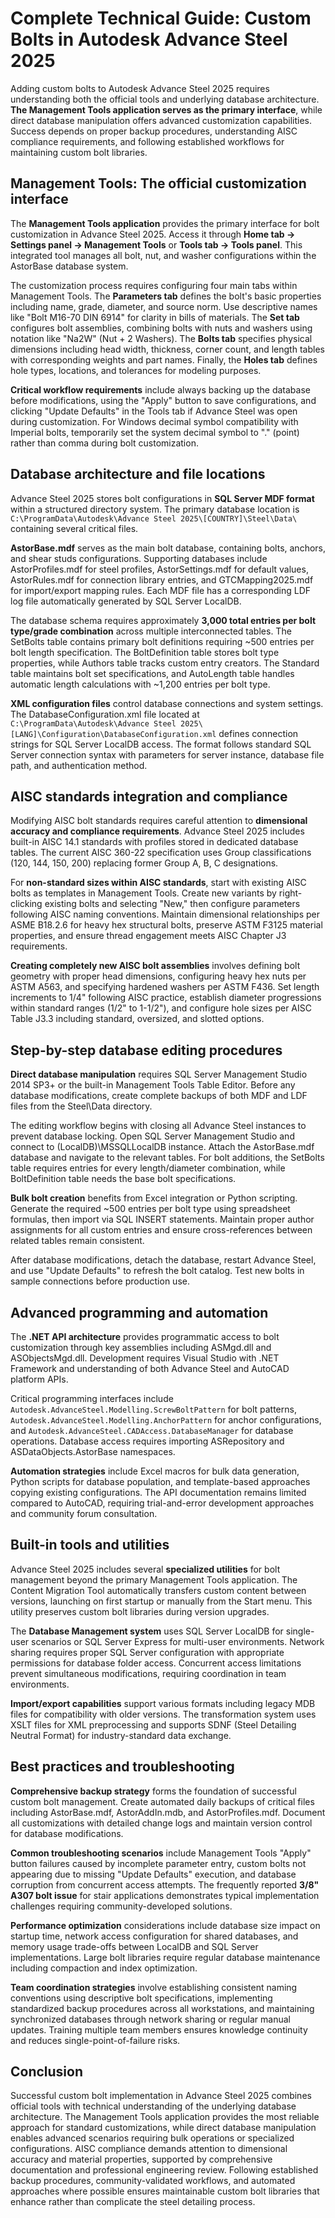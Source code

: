 # Complete Technical Guide: Custom Bolts in Autodesk Advance Steel 2025

Adding custom bolts to Autodesk Advance Steel 2025 requires understanding both the official tools and underlying database architecture. **The Management Tools application serves as the primary interface**, while direct database manipulation offers advanced customization capabilities. Success depends on proper backup procedures, understanding AISC compliance requirements, and following established workflows for maintaining custom bolt libraries.

## Management Tools: The official customization interface

The **Management Tools application** provides the primary interface for bolt customization in Advance Steel 2025. Access it through **Home tab → Settings panel → Management Tools** or **Tools tab → Tools panel**. This integrated tool manages all bolt, nut, and washer configurations within the AstorBase database system.

The customization process requires configuring four main tabs within Management Tools. The **Parameters tab** defines the bolt's basic properties including name, grade, diameter, and source norm. Use descriptive names like "Bolt M16-70 DIN 6914" for clarity in bills of materials. The **Set tab** configures bolt assemblies, combining bolts with nuts and washers using notation like "Na2W" (Nut + 2 Washers). The **Bolts tab** specifies physical dimensions including head width, thickness, corner count, and length tables with corresponding weights and part names. Finally, the **Holes tab** defines hole types, locations, and tolerances for modeling purposes.

**Critical workflow requirements** include always backing up the database before modifications, using the "Apply" button to save configurations, and clicking "Update Defaults" in the Tools tab if Advance Steel was open during customization. For Windows decimal symbol compatibility with Imperial bolts, temporarily set the system decimal symbol to "." (point) rather than comma during bolt customization.

## Database architecture and file locations

Advance Steel 2025 stores bolt configurations in **SQL Server MDF format** within a structured directory system. The primary database location is `C:\ProgramData\Autodesk\Advance Steel 2025\[COUNTRY]\Steel\Data\` containing several critical files.

**AstorBase.mdf** serves as the main bolt database, containing bolts, anchors, and shear studs configurations. Supporting databases include AstorProfiles.mdf for steel profiles, AstorSettings.mdf for default values, AstorRules.mdf for connection library entries, and GTCMapping2025.mdf for import/export mapping rules. Each MDF file has a corresponding LDF log file automatically generated by SQL Server LocalDB.

The database schema requires approximately **3,000 total entries per bolt type/grade combination** across multiple interconnected tables. The SetBolts table contains primary bolt definitions requiring ~500 entries per bolt length specification. The BoltDefinition table stores bolt type properties, while Authors table tracks custom entry creators. The Standard table maintains bolt set specifications, and AutoLength table handles automatic length calculations with ~1,200 entries per bolt type.

**XML configuration files** control database connections and system settings. The DatabaseConfiguration.xml file located at `C:\ProgramData\Autodesk\Advance Steel 2025\[LANG]\Configuration\DatabaseConfiguration.xml` defines connection strings for SQL Server LocalDB access. The format follows standard SQL Server connection syntax with parameters for server instance, database file path, and authentication method.

## AISC standards integration and compliance

Modifying AISC bolt standards requires careful attention to **dimensional accuracy and compliance requirements**. Advance Steel 2025 includes built-in AISC 14.1 standards with profiles stored in dedicated database tables. The current AISC 360-22 specification uses Group classifications (120, 144, 150, 200) replacing former Group A, B, C designations.

For **non-standard sizes within AISC standards**, start with existing AISC bolts as templates in Management Tools. Create new variants by right-clicking existing bolts and selecting "New," then configure parameters following AISC naming conventions. Maintain dimensional relationships per ASME B18.2.6 for heavy hex structural bolts, preserve ASTM F3125 material properties, and ensure thread engagement meets AISC Chapter J3 requirements.

**Creating completely new AISC bolt assemblies** involves defining bolt geometry with proper head dimensions, configuring heavy hex nuts per ASTM A563, and specifying hardened washers per ASTM F436. Set length increments to 1/4" following AISC practice, establish diameter progressions within standard ranges (1/2" to 1-1/2"), and configure hole sizes per AISC Table J3.3 including standard, oversized, and slotted options.

## Step-by-step database editing procedures

**Direct database manipulation** requires SQL Server Management Studio 2014 SP3+ or the built-in Management Tools Table Editor. Before any database modifications, create complete backups of both MDF and LDF files from the Steel\Data directory.

The editing workflow begins with closing all Advance Steel instances to prevent database locking. Open SQL Server Management Studio and connect to (LocalDB)\MSSQLLocalDB instance. Attach the AstorBase.mdf database and navigate to the relevant tables. For bolt additions, the SetBolts table requires entries for every length/diameter combination, while BoltDefinition table needs the base bolt specifications.

**Bulk bolt creation** benefits from Excel integration or Python scripting. Generate the required ~500 entries per bolt type using spreadsheet formulas, then import via SQL INSERT statements. Maintain proper author assignments for all custom entries and ensure cross-references between related tables remain consistent.

After database modifications, detach the database, restart Advance Steel, and use "Update Defaults" to refresh the bolt catalog. Test new bolts in sample connections before production use.

## Advanced programming and automation

The **.NET API architecture** provides programmatic access to bolt customization through key assemblies including ASMgd.dll and ASObjectsMgd.dll. Development requires Visual Studio with .NET Framework and understanding of both Advance Steel and AutoCAD platform APIs.

Critical programming interfaces include `Autodesk.AdvanceSteel.Modelling.ScrewBoltPattern` for bolt patterns, `Autodesk.AdvanceSteel.Modelling.AnchorPattern` for anchor configurations, and `Autodesk.AdvanceSteel.CADAccess.DatabaseManager` for database operations. Database access requires importing ASRepository and ASDataObjects.AstorBase namespaces.

**Automation strategies** include Excel macros for bulk data generation, Python scripts for database population, and template-based approaches copying existing configurations. The API documentation remains limited compared to AutoCAD, requiring trial-and-error development approaches and community forum consultation.

## Built-in tools and utilities

Advance Steel 2025 includes several **specialized utilities** for bolt management beyond the primary Management Tools application. The Content Migration Tool automatically transfers custom content between versions, launching on first startup or manually from the Start menu. This utility preserves custom bolt libraries during version upgrades.

The **Database Management system** uses SQL Server LocalDB for single-user scenarios or SQL Server Express for multi-user environments. Network sharing requires proper SQL Server configuration with appropriate permissions for database folder access. Concurrent access limitations prevent simultaneous modifications, requiring coordination in team environments.

**Import/export capabilities** support various formats including legacy MDB files for compatibility with older versions. The transformation system uses XSLT files for XML preprocessing and supports SDNF (Steel Detailing Neutral Format) for industry-standard data exchange.

## Best practices and troubleshooting

**Comprehensive backup strategy** forms the foundation of successful custom bolt management. Create automated daily backups of critical files including AstorBase.mdf, AstorAddIn.mdb, and AstorProfiles.mdf. Document all customizations with detailed change logs and maintain version control for database modifications.

**Common troubleshooting scenarios** include Management Tools "Apply" button failures caused by incomplete parameter entry, custom bolts not appearing due to missing "Update Defaults" execution, and database corruption from concurrent access attempts. The frequently reported **3/8" A307 bolt issue** for stair applications demonstrates typical implementation challenges requiring community-developed solutions.

**Performance optimization** considerations include database size impact on startup time, network access configuration for shared databases, and memory usage trade-offs between LocalDB and SQL Server implementations. Large bolt libraries require regular database maintenance including compaction and index optimization.

**Team coordination strategies** involve establishing consistent naming conventions using descriptive bolt specifications, implementing standardized backup procedures across all workstations, and maintaining synchronized databases through network sharing or regular manual updates. Training multiple team members ensures knowledge continuity and reduces single-point-of-failure risks.

## Conclusion

Successful custom bolt implementation in Advance Steel 2025 combines official tools with technical understanding of the underlying database architecture. The Management Tools application provides the most reliable approach for standard customizations, while direct database manipulation enables advanced scenarios requiring bulk operations or specialized configurations. AISC compliance demands attention to dimensional accuracy and material properties, supported by comprehensive documentation and professional engineering review. Following established backup procedures, community-validated workflows, and automated approaches where possible ensures maintainable custom bolt libraries that enhance rather than complicate the steel detailing process.
